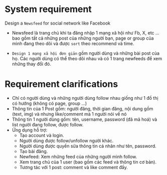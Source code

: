 # System requirement

Design a `Newsfeed` for social network like Facebook

- Newsfeed là trang chủ khi ta đăng nhập 1 mạng xã hội như Fb, X, etc ... bao gồm tất cả những post của những người bạn, page or group của mình đang theo dõi và được `sort` theo recommend và time.

- `Design 1 mạng xã hội đơn giản` gồm người dùng và những bài post của họ. Các người dùng có thể theo dõi nhau và có 1 trang newfeeds để xem những thay đổi đó.

# Requirement clarifications

- Chỉ có người dùng và những người dùng follow nhau giống như 1 đồ thị có hướng (không có page, group ...)
- Thông tin của 1 Post gồm: người đăng, thời gian đăng, nội dung gồm (text, img) và nhưng like/comment mà 1 người nói về nó
- Thông tin 1 người dùng gồm: tên, username, password (đã mã hoá) và list người đang follow, được follow.
- Ứng dụng hỗ trợ:
  - Tạo account và login.
  - Người dùng được follow/unfollow người khác.
  - Người dùng được quyền sửa thông tin cá nhân như tên, password.
  - Tạo bài đăng.
  - Newfeed: Xem những feed của những người mình follow.
  - Xem trang chủ của 1 user (bao gồm các feed và thông tin cơ bản).
  - Tương tác với 1 post: comment và like comment đấy.

